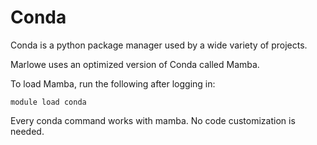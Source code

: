 # Conda

Conda is a python package manager used by a wide variety of projects.

Marlowe uses an optimized version of Conda called Mamba.

To load Mamba, run the following after logging in:

```
module load conda
```

Every conda command works with mamba. No code customization is needed.